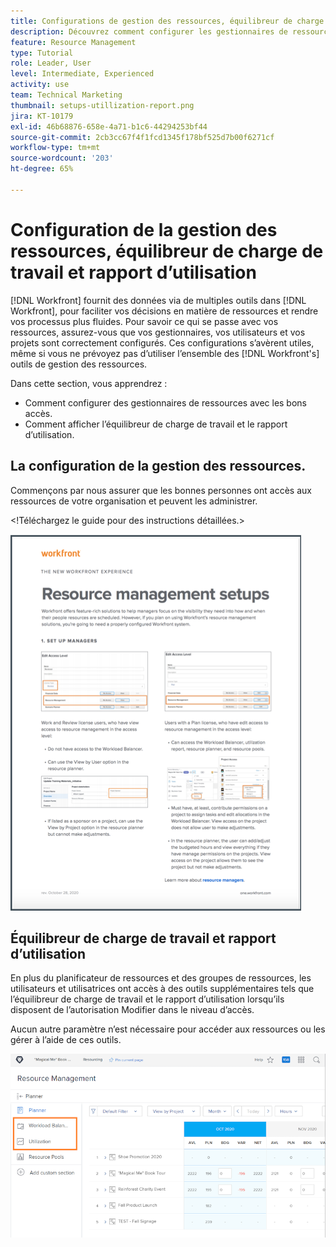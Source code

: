 ```yaml
---
title: Configurations de gestion des ressources, équilibreur de charge de travail et rpt d’utilisation
description: Découvrez comment configurer les gestionnaires de ressources avec les bons accès et comment afficher l’équilibreur de charge de travail et le rapport d’utilisation.
feature: Resource Management
type: Tutorial
role: Leader, User
level: Intermediate, Experienced
activity: use
team: Technical Marketing
thumbnail: setups-utillization-report.png
jira: KT-10179
exl-id: 46b68876-658e-4a71-b1c6-44294253bf44
source-git-commit: 2cb3cc67f4f1fcd1345f178bf525d7b00f6271cf
workflow-type: tm+mt
source-wordcount: '203'
ht-degree: 65%

---
```


# Configuration de la gestion des ressources, équilibreur de charge de travail et rapport d’utilisation

[!DNL Workfront] fournit des données via de multiples outils dans [!DNL Workfront], pour faciliter vos décisions en matière de ressources et rendre vos processus plus fluides. Pour savoir ce qui se passe avec vos ressources, assurez-vous que vos gestionnaires, vos utilisateurs et vos projets sont correctement configurés. Ces configurations s’avèrent utiles, même si vous ne prévoyez pas d’utiliser l’ensemble des [!DNL Workfront's] outils de gestion des ressources.

Dans cette section, vous apprendrez :

* Comment configurer des gestionnaires de ressources avec les bons accès.
* Comment afficher l’équilibreur de charge de travail et le rapport d’utilisation.

## La configuration de la gestion des ressources.

Commençons par nous assurer que les bonnes personnes ont accès aux ressources de votre organisation et peuvent les administrer.

&lt;!Téléchargez le guide pour des instructions détaillées.&gt;

![Configuration de la gestion des ressources - One pager](assets/rm_setup01.png)


## Équilibreur de charge de travail et rapport d’utilisation

En plus du planificateur de ressources et des groupes de ressources, les utilisateurs et utilisatrices ont accès à des outils supplémentaires tels que l’équilibreur de charge de travail et le rapport d’utilisation lorsqu’ils disposent de l’autorisation Modifier dans le niveau d’accès.

Aucun autre paramètre n’est nécessaire pour accéder aux ressources ou les gérer à l’aide de ces outils.

![Équilibreur de charge de travail avec rapport d’utilisation](assets/rm_setup02.png)
